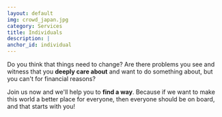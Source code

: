 ```yaml
---
layout: default
img: crowd_japan.jpg 
category: Services
title: Individuals
description: |
anchor_id: individual
---
```


Do you think that things need to change? Are there problems you see and witness that you <strong>deeply care about</strong> and want to do something about, but you can't for financial reasons?

Join us now and we'll help you to <strong>find a way</strong>. Because if we want to make this world a better place for everyone, then everyone should be on board, and that starts with you!
